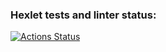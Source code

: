 ### Hexlet tests and linter status:
[![Actions Status](https://github.com/kilych/php-oop-project-60/workflows/hexlet-check/badge.svg)](https://github.com/kilych/php-oop-project-60/actions)
